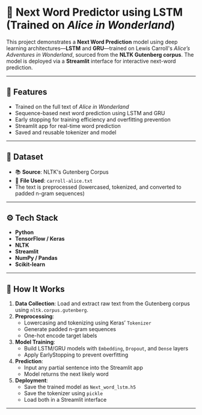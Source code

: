 # 🧠 Next Word Predictor using LSTM (Trained on *Alice in Wonderland*)

This project demonstrates a **Next Word Prediction** model using deep learning architectures—**LSTM** and **GRU**—trained on Lewis Carroll's *Alice’s Adventures in Wonderland*, sourced from the **NLTK Gutenberg corpus**. The model is deployed via a **Streamlit** interface for interactive next-word prediction.

---

## 📌 Features

- Trained on the full text of *Alice in Wonderland*
- Sequence-based next word prediction using LSTM and GRU
- Early stopping for training efficiency and overfitting prevention
- Streamlit app for real-time word prediction
- Saved and reusable tokenizer and model

---

## 📁 Dataset

- 📚 **Source**: NLTK's Gutenberg Corpus
- 📄 **File Used**: `carroll-alice.txt`
- The text is preprocessed (lowercased, tokenized, and converted to padded n-gram sequences)

---

## ⚙️ Tech Stack

- **Python**
- **TensorFlow / Keras**
- **NLTK**
- **Streamlit**
- **NumPy / Pandas**
- **Scikit-learn**

---

## 🚀 How It Works

1. **Data Collection**: Load and extract raw text from the Gutenberg corpus using `nltk.corpus.gutenberg`.
2. **Preprocessing**:
   - Lowercasing and tokenizing using Keras’ `Tokenizer`
   - Generate padded n-gram sequences
   - One-hot encode target labels
3. **Model Training**:
   - Build LSTM/GRU models with `Embedding`, `Dropout`, and `Dense` layers
   - Apply EarlyStopping to prevent overfitting
4. **Prediction**:
   - Input any partial sentence into the Streamlit app
   - Model returns the next likely word
5. **Deployment**:
   - Save the trained model as `Next_word_lstm.h5`
   - Save the tokenizer using `pickle`
   - Load both in a Streamlit interface

---
